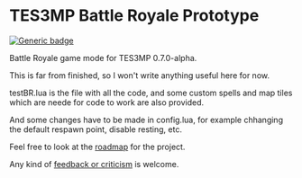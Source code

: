 # TES3MP Battle Royale Prototype

[![Generic badge](https://img.shields.io/badge/code%20style-spaghetti-orange.svg)](https://img.devrant.com/devrant/rant/r_172856_HvF2J.jpg)

Battle Royale game mode for TES3MP 0.7.0-alpha.

This is far from finished, so I won't write anything useful here for now.

testBR.lua is the file with all the code, and some custom spells and map tiles which are neede for code to work are also provided.

And some changes have to be made in config.lua, for example chhanging the default respawn point, disable resting, etc.

Feel free to look at the [roadmap](https://github.com/testman42/tes3mp-battle-royale/projects/1) for the project.

Any kind of [feedback or criticism](https://github.com/testman42/tes3mp-battle-royale/issues/new/choose) is welcome.
